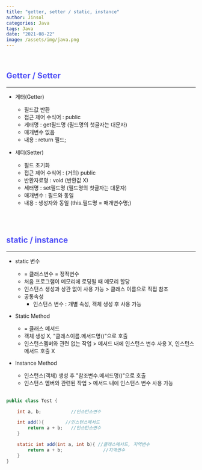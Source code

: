 ```yaml
---
title: "getter, setter / static, instance"
author: Jinsol
categories: Java
tags: Java
date: "2021-08-22"
image: /assets/img/java.png
---
```


<br>

## <span style="color:#5050f7">Getter / Setter</span>

<hr>

- 게터(Getter)
    - 필드값 반환
    - 접근 제어 수식어 : public
    - 게터명 : get필드명 (필드명의 첫글자는 대문자)
    - 매개변수 없음
    - 내용 : return 필드;

- 세터(Setter)
    - 필드 초기화
    - 접근 제어 수식어 : (거의) public
    - 반환자료형 : void (반환값 X)
    - 세터명 : set필드명 (필드명의 첫글자는 대문자)
    - 매개변수 : 필드와 동일
    - 내용 : 생성자와 동일 (this.필드명 = 매개변수명;)    

<br><br>

## <span style="color:#5050f7">static / instance</span>

<hr>

- static 변수
    - = 클래스변수 = 정적변수
    - 처음 프로그램이 메모리에 로딩될 때 메모리 할당
    - 인스턴스 생성과 상관 없이 사용 가능 > 클래스 이름으로 직접 참조
    - 공통속성
        - 인스턴스 변수 : 개별 속성, 객체 생성 후 사용 가능

- Static Method
    - = 클래스 메서드
    - 객체 생성 X, "클래스이름.메서드명()"으로 호출
    - 인스턴스멤버와 관련 없는 작업 > 메서드 내에 인스턴스 변수 사용 X, 인스턴스 메서드 호출 X

- Instance Method
    - 인스턴스(객체) 생성 후 "참조변수.메서드명()"으로 호출
    - 인스턴스 멤버와 관련된 작업 > 메서드 내에 인스턴스 변수 사용 가능   

    <br>

```java
public class Test {

	int a, b;	        //인스턴스변수

	int add(){		  //인스턴스메서드
	    return a + b;	//인스턴스변수
	}

	static int add(int a, int b){ //클래스메서드, 지역변수
	    return a + b;	            //지역변수
	}
}
```